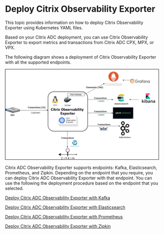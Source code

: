 # Deploy Citrix Observability Exporter

This topic provides information on how to deploy Citrix Observability Exporter using Kubernetes YAML files.
<!---
You can deploy Citrix Observability Exporter using Kubernetes YAML files or using Helm charts. 
-->

Based on your Citrix ADC deployment, you can use Citrix Observability Exporter to export metrics and transactions from Citrix ADC CPX, MPX, or VPX.

The following diagram shows a deployment of Citrix Observability Exporter with all the supported endpoints.

![Citrix Observability Exporter](../media/citrix-observability-exporter-deploy.png)

Citrix ADC Observability Exporter supports endpoints: Kafka, Elasticsearch, Prometheus, and Zipkin. Depending on the endpoint that you require, you can deploy Citrix ADC Observability Exporter with that endpoint. You can use the following the deployment procedure based on the endpoint that you selected.

  [Deploy Citrix ADC Observability Exporter with Kafka](deploy-coe-with-Kafka.md)

  [Deploy Citrix ADC Observability Exporter with Elasticsearch](deploy-coe-with-es.md)

  [Deploy Citrix ADC Observability Exporter with Prometheus](deploy-coe-with-prometheus.md)

  [Deploy Citrix ADC Observability Exporter with Zipkin](deploy-coe-with-zipkin.md)

